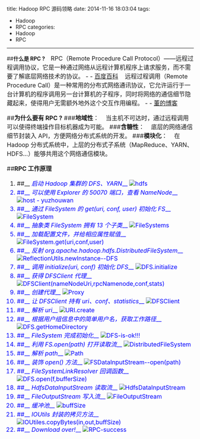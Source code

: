 title: Hadoop RPC 源码领略
date: 2014-11-16 18:03:04
tags:
- Hadoop
- RPC
categories:
- Hadoop
- RPC

---

##__什么是 RPC ?__
&nbsp;&nbsp; <font size=3> RPC（Remote Procedure Call Protocol）——远程过程调用协议，它是一种通过网络从远程计算机程序上请求服务，而不需要了解底层网络技术的协议。 - - [百度百科][23]
&nbsp;&nbsp; <font size=3> 远程过程调用（Remote Procedure Call）是一种常用的分布式网络通讯协议，它允许运行于一台计算机的程序调用另一台计算机的子程序，同时将网络的通信细节隐藏起来，使得用户无需额外地外这个交互作用编程。 - - [董的博客][24]

##__为什么要有 RPC ?__
###**地域性**：
&nbsp;&nbsp; <font size=3> 当主机不可达时，通过远程调用可以使得终端操作目标机器成为可能。
###**含糖性**：
&nbsp;&nbsp; <font size=3> 底层的网络通信细节封装入 API，方便网络分布式系统的开发。
###**模块化**：
&nbsp;&nbsp; <font size=3> 在 Hadoop 分布式系统中，上层的分布式子系统（MapReduce、YARN、HDFS...）能够共用这个网络通信模块。

##__RPC 工作原理__
1. ##__ <font color='blue'> *启动 Hadoop 集群的 DFS、YARN*__
![hdfs][1]
2. ##__ <font color='blue'> *可以使用 Explorer 的 50070 端口，查看 NameNode*__
![host - yuzhouwan][2]
3. ##__ <font color='blue'> *通过 FileSystem 的 get(uri, conf, user) 初始化 FS*__
![FileSystem][3]
4. ##__ <font color='blue'> *抽象类 FileSystem 拥有 13 个子类*__
![FileSystems][4]
5. ##__ <font color='blue'> *加载配置文件，并给相应属性赋值*__
![FileSystem.get(uri,conf,user)][5]
6. ##__ <font color='blue'> *反射 org.apache.hadoop.hdfs.DistributedFileSystem*__
![ReflectionUtils.newInstance--DFS][6]
7. ##__ <font color='blue'> *调用 initialize(uri, conf) 初始化 DFS*__
![DFS.initialize][7]
8. ##__ <font color='blue'> *获得 DFSClient 代理*__
![DFSClient(nameNodeUri,rpcNamenode,conf,stats)][8]
9. ##__ <font color='blue'> *创建代理*__
![Proxy][9]
10. ##__ <font color='blue'> *让 DFSClient 持有 uri、conf、statistics*__
![DFSClient][10]
11. ##__ <font color='blue'> *解析 uri*__
![URI.create][11]
12. ##__ <font color='blue'> *根据用户组信息中的简单用户名，获取工作路径*__
![DFS.getHomeDirectory][12]
13. ##__ <font color='blue'> *FileSystem 完成初始化*__
![DFS-is-ok!!!][13]
14. ##__ <font color='blue'> *利用 FS.open(path) 打开读取流*__
![DistributedFileSystem][14]
15. ##__ <font color='blue'> *解析 path*__
![Path][15]
16. ##__ <font color='blue'> *装饰 open() 方法*__
![FSDataInputStream--open(path)][16]
17. ##__ <font color='blue'> *FileSystemLinkResolver 回调函数*__
![DFS.open(f,bufferSize)][17]
18. ##__ <font color='blue'> *HdfsDataInputStream 读取流*__
![HdfsDataInputStream][18]
19. ##__ <font color='blue'> *FileOutputStream 写入流*__
![FileOutputStream][19]
20. ##__ <font color='blue'> *缓冲池*__
![buffSize][20]
21. ##__ <font color='blue'> *IOUtils 封装的拷贝方法*__
![IOUtiles.copyBytes(in,out,buffSize)][21]
22. ##__ <font color='blue'> *Download over!*__
![RPC-success][22]


[1]:/../2014-11-16/hdfs.png
[2]:/../2014-11-16/host-yuzhouwan.png
[3]:/../2014-11-16/FileSystem.png
[4]:/../2014-11-16/FileSystems.png
[5]:/../2014-11-16/FileSystem.get(uri,conf,user).png
[6]:/../2014-11-16/ReflectionUtils.newInstance--DFS.png
[7]:/../2014-11-16/DFS.initialize.png
[8]:/../2014-11-16/DFSClient(nameNodeUri,rpcNamenode,conf,stats).png
[9]:/../2014-11-16/Proxy.png
[10]:/../2014-11-16/DFSClient.png
[11]:/../2014-11-16/URI.create.png
[12]:/../2014-11-16/DFS.getHomeDirectory.png
[13]:/../2014-11-16/DFS-is-ok!!!.png
[14]:/../2014-11-16/DistributedFileSystem.png
[15]:/../2014-11-16/Path.png
[16]:/../2014-11-16/FSDataInputStream--open(path).png
[17]:/../2014-11-16/DFS.open(f,bufferSize).png
[18]:/../2014-11-16/HdfsDataInputStream.png
[19]:/../2014-11-16/FileOutputStream.png
[20]:/../2014-11-16/buffSize.png
[21]:/../2014-11-16/IOUtiles.copyBytes(in,out,buffSize).png
[22]:/../2014-11-16/RPC-success.png

[23]:http://baike.baidu.com/item/%E8%BF%9C%E7%A8%8B%E8%BF%87%E7%A8%8B%E8%B0%83%E7%94%A8%E5%8D%8F%E8%AE%AE?fromtitle=RPC&fr=aladdin
[24]:http://dongxicheng.org/
